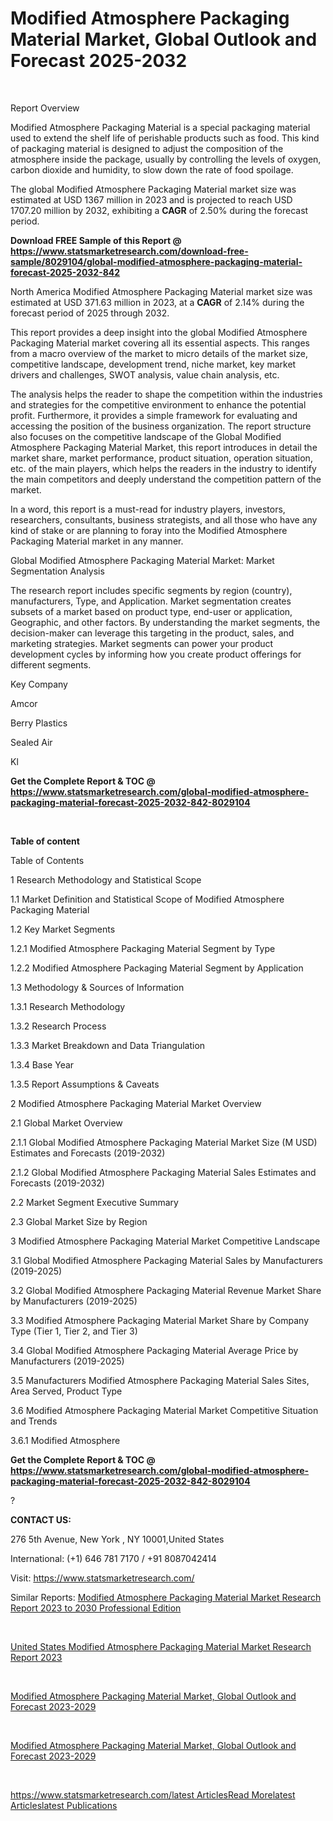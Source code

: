 <h1>Modified Atmosphere Packaging Material Market, Global Outlook and Forecast 2025-2032</h1><br/><p>Report Overview</p>
 
 
 
 <p>Modified Atmosphere Packaging Material is a special packaging material used to extend the shelf life of perishable products such as food. This kind of packaging material is designed to adjust the composition of the atmosphere inside the package, usually by controlling the levels of oxygen, carbon dioxide and humidity, to slow down the rate of food spoilage.</p>
 
 
 
 <p>The global Modified Atmosphere Packaging Material market size was estimated at USD 1367 million in 2023 and is projected to reach USD 1707.20 million by 2032, exhibiting a <strong>CAGR</strong> of 2.50% during the forecast period.</p>
 
 
 
 <p><strong>Download FREE Sample of this Report @ <a href="https://www.statsmarketresearch.com/download-free-sample/8029104/global-modified-atmosphere-packaging-material-forecast-2025-2032-842">https://www.statsmarketresearch.com/download-free-sample/8029104/global-modified-atmosphere-packaging-material-forecast-2025-2032-842</a></strong></p>
 
 
 
 <p>North America Modified Atmosphere Packaging Material market size was estimated at USD 371.63 million in 2023, at a <strong>CAGR</strong> of 2.14% during the forecast period of 2025 through 2032.</p>
 
 
 
 <p>This report provides a deep insight into the global Modified Atmosphere Packaging Material market covering all its essential aspects. This ranges from a macro overview of the market to micro details of the market size, competitive landscape, development trend, niche market, key market drivers and challenges, SWOT analysis, value chain analysis, etc.</p>
 
 
 
 <p>The analysis helps the reader to shape the competition within the industries and strategies for the competitive environment to enhance the potential profit. Furthermore, it provides a simple framework for evaluating and accessing the position of the business organization. The report structure also focuses on the competitive landscape of the Global Modified Atmosphere Packaging Material Market, this report introduces in detail the market share, market performance, product situation, operation situation, etc. of the main players, which helps the readers in the industry to identify the main competitors and deeply understand the competition pattern of the market.</p>
 
 
 
 <p>In a word, this report is a must-read for industry players, investors, researchers, consultants, business strategists, and all those who have any kind of stake or are planning to foray into the Modified Atmosphere Packaging Material market in any manner.</p>
 
 
 
 <p>Global Modified Atmosphere Packaging Material Market: Market Segmentation Analysis</p>
 
 
 
 <p>The research report includes specific segments by region (country), manufacturers, Type, and Application. Market segmentation creates subsets of a market based on product type, end-user or application, Geographic, and other factors. By understanding the market segments, the decision-maker can leverage this targeting in the product, sales, and marketing strategies. Market segments can power your product development cycles by informing how you create product offerings for different segments.</p>
 
 
 
 <p>Key Company</p>
 
 
 
 <p>Amcor</p>
 
 
 
 <p>Berry Plastics</p>
 
 
 
 <p>Sealed Air</p>
 
 
 
 <p>Kl</p>
 
 
 
 <div><b>Get the Complete Report & TOC @ <a href="https://www.statsmarketresearch.com/global-modified-atmosphere-packaging-material-forecast-2025-2032-842-8029104">https://www.statsmarketresearch.com/global-modified-atmosphere-packaging-material-forecast-2025-2032-842-8029104</a></b></div>
 
 
 
 <p><br />
 
 <b>Table of content</b></p>
 
 
 
 <p>Table of Contents<br />
 
 1 Research Methodology and Statistical Scope<br />
 
 1.1 Market Definition and Statistical Scope of Modified Atmosphere Packaging Material<br />
 
 1.2 Key Market Segments<br />
 
 1.2.1 Modified Atmosphere Packaging Material Segment by Type<br />
 
 1.2.2 Modified Atmosphere Packaging Material Segment by Application<br />
 
 1.3 Methodology & Sources of Information<br />
 
 1.3.1 Research Methodology<br />
 
 1.3.2 Research Process<br />
 
 1.3.3 Market Breakdown and Data Triangulation<br />
 
 1.3.4 Base Year<br />
 
 1.3.5 Report Assumptions & Caveats<br />
 
 2 Modified Atmosphere Packaging Material Market Overview<br />
 
 2.1 Global Market Overview<br />
 
 2.1.1 Global Modified Atmosphere Packaging Material Market Size (M USD) Estimates and Forecasts (2019-2032)<br />
 
 2.1.2 Global Modified Atmosphere Packaging Material Sales Estimates and Forecasts (2019-2032)<br />
 
 2.2 Market Segment Executive Summary<br />
 
 2.3 Global Market Size by Region<br />
 
 3 Modified Atmosphere Packaging Material Market Competitive Landscape<br />
 
 3.1 Global Modified Atmosphere Packaging Material Sales by Manufacturers (2019-2025)<br />
 
 3.2 Global Modified Atmosphere Packaging Material Revenue Market Share by Manufacturers (2019-2025)<br />
 
 3.3 Modified Atmosphere Packaging Material Market Share by Company Type (Tier 1, Tier 2, and Tier 3)<br />
 
 3.4 Global Modified Atmosphere Packaging Material Average Price by Manufacturers (2019-2025)<br />
 
 3.5 Manufacturers Modified Atmosphere Packaging Material Sales Sites, Area Served, Product Type<br />
 
 3.6 Modified Atmosphere Packaging Material Market Competitive Situation and Trends<br />
 
 3.6.1 Modified Atmosphere</p>
 
 
 
 <div><b>Get the Complete Report & TOC @ <a href="https://www.statsmarketresearch.com/global-modified-atmosphere-packaging-material-forecast-2025-2032-842-8029104">https://www.statsmarketresearch.com/global-modified-atmosphere-packaging-material-forecast-2025-2032-842-8029104</a></b></div>
 
 
 
 <p>? </p>
 
 
 
 <p><b>CONTACT US:</b><br />
 
 276 5th Avenue, New York , NY 10001,United States<br />
 
 International: (+1) 646 781 7170 / +91 8087042414<br />
 
 Visit: <a href="https://www.statsmarketresearch.com/">https://www.statsmarketresearch.com/</a><br />
 
 Similar Reports: <a href="https://www.statsmarketresearch.com/global-modified-atmosphere-packaging-material-forecast-2025-2032-842-8029104">Modified Atmosphere Packaging Material Market Research Report 2023 to 2030 Professional Edition</a><br />
 
 <br />
 
 <a href="https://www.statsmarketresearch.com/global-modified-atmosphere-packaging-material-forecast-2025-2032-842-8029104">United States Modified Atmosphere Packaging Material Market Research Report 2023</a><br />
 
 <br />
 
 <a href="https://www.statsmarketresearch.com/global-modified-atmosphere-packaging-material-forecast-2025-2032-842-8029104">Modified Atmosphere Packaging Material Market, Global Outlook and Forecast 2023-2029</a><br />
 
 <br />
 
 <a href="https://www.statsmarketresearch.com/global-modified-atmosphere-packaging-material-forecast-2025-2032-842-8029104">Modified Atmosphere Packaging Material Market, Global Outlook and Forecast 2023-2029</a><br />
 
 <br />
 
 <a href="https://gyeongbokgung.com">https://www.statsmarketresearch.com/</a><a href="https://hallyeomaritime.com">latest Articles</a><a href="https://jingwansa.com">Read More</a><a href="https://nguoiviet.jp/">latest Articles</a><a href="https://www.intelmarketresearch.com/">latest Publications</a></p>